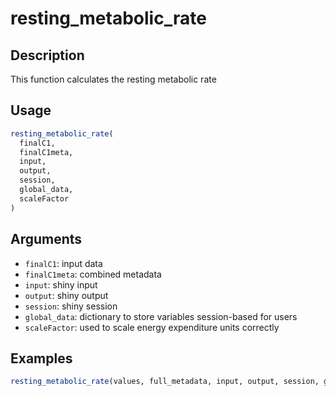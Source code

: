 # resting_metabolic_rate

## Description

This function calculates the resting metabolic rate

## Usage

```r
resting_metabolic_rate(
  finalC1,
  finalC1meta,
  input,
  output,
  session,
  global_data,
  scaleFactor
)
```

## Arguments

* `finalC1`: input data
* `finalC1meta`: combined metadata
* `input`: shiny input
* `output`: shiny output
* `session`: shiny session
* `global_data`: dictionary to store variables session-based for users
* `scaleFactor`: used to scale energy expenditure units correctly

## Examples

```r
resting_metabolic_rate(values, full_metadata, input, output, session, global_data, 1)
```

